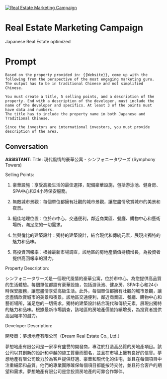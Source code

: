 
[![Real Estate Marketing Campaign](https://flow-prompt-covers.s3.us-west-1.amazonaws.com/icon/Flat/i10.png)]()
# Real Estate Marketing Campaign 
Japanese Real Estate optimized

# Prompt

```
Based on the property provided in: {{Website}}, come up with the following from the perspective of the most engaging marketing guru. The output has to be in traditional Chinese and not simplified Chinese.

You must create a title, 5 selling points, and a description of the property. End with a description of the developer, must include the name of the developer and specifics. At least 3 of the points must have data and numbers.
The title has to include the property name in both Japanese and Traditional Chinese.

Since the investors are international investors, you must provide description of the area. 
```

## Conversation

**ASSISTANT**: Title: 現代風情的豪華公寓 - シンフォニータワーズ (Symphony Towers)



Selling Points:

1. 豪華設施：享受高級生活的最佳選擇，配備豪華設施，包括游泳池、健身房、SPA中心和24小時保安服務。

2. 無敵城市景觀：每個單位都擁有壯觀的城市景觀，讓您盡情欣賞城市的美景和夜景。

3. 絕佳地理位置：位於市中心，交通便利，鄰近商業區、餐廳、購物中心和藝術場所，滿足您的一切需求。

4. 無與倫比的建築設計：獨特的建築設計，結合現代和傳統元素，展現出獨特的魅力和品味。

5. 高投資回報率：根據最新市場調查，該地區的房地產價值持續增長，為投資者提供高回報率的潛力。



Property Description:

シンフォニータワーズ是一個現代風情的豪華公寓，位於市中心，為您提供高品質的生活體驗。每個單位都設有豪華設施，包括游泳池、健身房、SPA中心和24小時保安服務，讓您盡情享受高級生活。此外，每個單位都擁有壯觀的城市景觀，讓您盡情欣賞城市的美景和夜景。該地區交通便利，鄰近商業區、餐廳、購物中心和藝術場所，滿足您的一切需求。獨特的建築設計結合現代和傳統元素，展現出獨特的魅力和品味。根據最新市場調查，該地區的房地產價值持續增長，為投資者提供高回報率的潛力。



Developer Description:

開發商：夢想地產有限公司（Dream Real Estate Co., Ltd.）

夢想地產有限公司是一家享有盛譽的開發商，專注於打造高品質的房地產項目。該公司以其創新的設計和卓越的施工質量而聞名，並且在市場上擁有良好的信譽。夢想地產有限公司致力於為客戶提供舒適、豪華和現代化的住宅，並且在每個項目中注重細節和品質。他們的專業團隊確保每個項目都能按時交付，並且符合客戶的期望和需求。夢想地產有限公司是您投資房地產的可靠合作夥伴。


